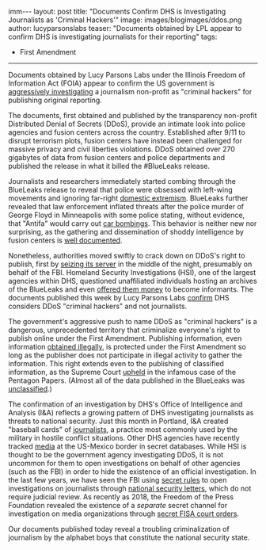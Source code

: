 imm---
layout: post
title: "Documents Confirm DHS is Investigating Journalists as 'Criminal Hackers'"
image: images/blogimages/ddos.png
author: lucyparsonslabs
teaser: "Documents obtained by LPL appear to confirm DHS is investigating journalists for their reporting"
tags:
  - First Amendment
---

Documents obtained by Lucy Parsons Labs under the Illinois Freedom of Information Act (FOIA)
appear to confirm the US government is [aggressively investigating](https://www.theverge.com/2020/8/13/21365448/blueleaks-dhs-distributed-denial-secrets-dds-ddosecrets-police) a journalism
non-profit as "criminal hackers" for publishing original reporting.

The documents, first obtained and published by the transparency non-profit
Distributed Denial of Secrets (DDoS), provide an intimate look into police
agencies and fusion centers across the country. Established after 9/11 to
disrupt terrorism plots, fusion centers have instead been challenged for massive
privacy and civil liberties violations. DDoS obtained over 270 gigabytes of data from
fusion centers and police departments and published the release in what it
billed the #BlueLeaks release.

Journalists and researchers immediately started combing through the BlueLeaks release to
reveal that police were obsessed with left-wing movements and ignoring
far-right [domestic extremism](https://theintercept.com/2020/07/15/george-floyd-protests-police-far-right-antifa/).
BlueLeaks further revealed that law enforcement inflated threats after the
police murder of George Floyd in Minneapolis with some police stating, without evidence, that "Antifa"
would carry out [car bombings](https://theintercept.com/2020/06/26/blueleaks-minneapolis-police-protest-fears/).
This behavior is neither new nor surprising, as the gathering and dissemination of shoddy intelligence by fusion centers is [well documented](https://www.hsgac.senate.gov/imo/media/doc/10-3-2012%20PSI%20STAFF%20REPORT%20re%20FUSION%20CENTERS.2.pdf).

Nonetheless, authorities moved swiftly to crack down on DDoS's right to publish, first by [seizing its server](https://www.infosecurity-magazine.com/news/german-police-seize-blueleaks/)
in the middle of the night, presumably on behalf of the FBI. Homeland Security
Investigations (HSI), one of the largest agencies within DHS, questioned
unaffiliated individuals hosting an archives of the BlueLeaks and even [offered them money](https://www.vice.com/en_us/article/xg84ww/ice-questions-admin-of-the-eye-archive-site-hosted-blue-leaks) to become informants. The documents published this week by Lucy Parsons Labs [confirm](https://cdn.muckrock.com/foia_files/2020/08/10/CCSO_00000003.pdf) DHS considers DDoS "criminal hackers" and not journalists.


The government's aggressive push to name DDoS as "criminal hackers" is a
dangerous, unprecedented territory that criminalize everyone's right to publish
online under the First Amendment. Publishing information, even information
[obtained illegally](https://en.wikipedia.org/wiki/Bartnicki_v._Vopper), is
protected under the  First Amendment so long as the publisher does not
participate in illegal activity to gather the information. This right extends even to the
publishing of classified information, as the Supreme Court
[upheld](https://en.wikipedia.org/wiki/New_York_Times_Co._v._United_States) in
the infamous case of the Pentagon Papers. (Almost all of the data published in
the BlueLeaks was
[unclassified](https://www.dla.mil/Portals/104/Documents/InformationOperations/LogisticsInformationServices/Customer%20Outreach/Subscriptions/J6_ForOfficialUseOnly_160113.pdf).)

The confirmation of an investigation by DHS's Office of Intelligence and
Analysis (I&A) reflects a growing pattern of DHS investigating journalists as
threats to national security. Just this month in Portland, I&A created "baseball cards" of
[journalists](https://www.politico.com/news/2020/08/01/dhs-removes-official-who-oversaw-intelligence-reports-on-journalists-390042),
a practice most commonly used by the military in hostile conflict situations. Other DHS
agencies have recently tracked
[media](https://www.nbcsandiego.com/news/local/source-leaked-documents-show-the-us-government-tracking-journalists-and-advocates-through-a-secret-database/3438/)
at the US-Mexico border in secret databases. While HSI is thought to be the
government agency investigating DDoS, it is not uncommon for them to open
investigations on behalf of other agencies (such as the FBI) in order to hide the
existence of an official investigation. In the last few years, we have seen the
FBI using [secret rules](https://theintercept.com/2016/06/30/secret-rules-make-it-pretty-easy-for-the-fbi-to-spy-on-journalists/)
to open investigations on journalists through [national security letters](https://www.eff.org/issues/national-security-letters), which do
not require judicial review. As recently as 2018, the Freedom of the Press
Foundation revealed the existence of a _separate_ secret channel for
investigation on media organizations through [secret FISA court orders](https://freedom.press/news/revealed-justice-depts-secret-rules-targeting-journalists-fisa-court-orders/).

Our documents published today reveal a troubling criminalization of
journalism by the alphabet boys that constitute the national security state.
